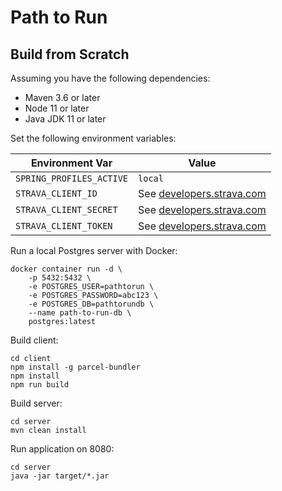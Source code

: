 # Path to Run
## Build from Scratch
Assuming you have the following dependencies:
* Maven 3.6 or later
* Node 11 or later
* Java JDK 11 or later

Set the following environment variables:

|Environment Var|Value|
|---|---|
|`SPRING_PROFILES_ACTIVE`|`local`|
|`STRAVA_CLIENT_ID`|See [developers.strava.com](https://developers.strava.com)|
|`STRAVA_CLIENT_SECRET`|See [developers.strava.com](https://developers.strava.com)|
|`STRAVA_CLIENT_TOKEN`|See [developers.strava.com](https://developers.strava.com)|

Run a local Postgres server with Docker:
```
docker container run -d \
    -p 5432:5432 \
    -e POSTGRES_USER=pathtorun \
    -e POSTGRES_PASSWORD=abc123 \
    -e POSTGRES_DB=pathtorundb \
    --name path-to-run-db \
    postgres:latest
```

Build client:
```
cd client
npm install -g parcel-bundler
npm install
npm run build
```

Build server:
```
cd server
mvn clean install
```

Run application on 8080:
```
cd server
java -jar target/*.jar
```
